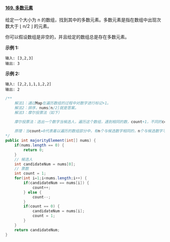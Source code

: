 #### [169. 多数元素](https://leetcode-cn.com/problems/majority-element/)

给定一个大小为 n 的数组，找到其中的多数元素。多数元素是指在数组中出现次数大于 ⌊ n/2 ⌋ 的元素。

你可以假设数组是非空的，并且给定的数组总是存在多数元素。

**示例 1:**

```
输入: [3,2,3]
输出: 3
```

**示例 2:**

```
输入: [2,2,1,1,1,2,2]
输出: 2
```



```java
/**
	解法1：通过Map在遍历数组的过程中对数字进行标记+1。
	解法2：排序，nums[n/2]就是答案。
	解法3：摩尔投票法（如下）

	摩尔投票法：选出一个数字当候选人，遍历这个数组，遇到相同的数，count+1，不同的count-1；如果			count=0，就换一个数字当。
	
	原理：当count=0代表着以遍历的数组部分中，有n个与候选数字相同的，n个与候选数字不同。而我们要找的数字在	   数组中的出现次数大于n/2次。也就是说，在未遍历的数组部分中，我们要找的数字出现次数仍然大于未遍历数组部		分的n/2。
*/
public int majorityElement(int[] nums) {
    if(nums.length == 0) {
        return 0;
    }
    // 候选人
    int candidateNum = nums[0];
    // 票数
    int count = 1;
    for(int i=1;i<nums.length;i++) {
        if(candidateNum == nums[i]) {
            count++;
        } else {
            count--;
        }
        if(count == 0) {
            candidateNum = nums[i];
            count = 1;
        }
    }
    return candidateNum;
}
```

